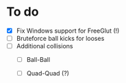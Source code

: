 # To do
- [x] Fix Windows support for FreeGlut (!)
- [ ] Bruteforce ball kicks for looses
- [ ] Additional collisions
	- [ ] Ball-Ball
	- [ ] Quad-Quad (?)

